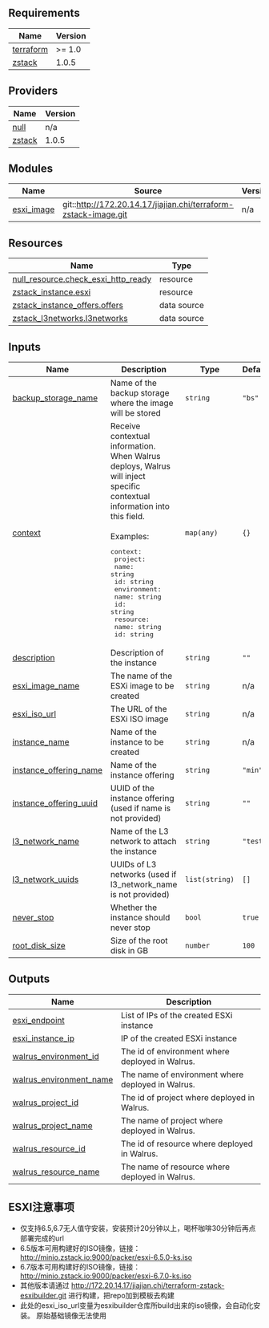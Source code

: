 <!-- BEGIN_TF_DOCS -->
## Requirements

| Name | Version |
|------|---------|
| <a name="requirement_terraform"></a> [terraform](#requirement\_terraform) | >= 1.0 |
| <a name="requirement_zstack"></a> [zstack](#requirement\_zstack) | 1.0.5 |

## Providers

| Name | Version |
|------|---------|
| <a name="provider_null"></a> [null](#provider\_null) | n/a |
| <a name="provider_zstack"></a> [zstack](#provider\_zstack) | 1.0.5 |

## Modules

| Name | Source | Version |
|------|--------|---------|
| <a name="module_esxi_image"></a> [esxi\_image](#module\_esxi\_image) | git::http://172.20.14.17/jiajian.chi/terraform-zstack-image.git | n/a |

## Resources

| Name | Type |
|------|------|
| [null_resource.check_esxi_http_ready](https://registry.terraform.io/providers/hashicorp/null/latest/docs/resources/resource) | resource |
| [zstack_instance.esxi](https://registry.terraform.io/providers/ZStack-Robot/zstack/1.0.5/docs/resources/instance) | resource |
| [zstack_instance_offers.offers](https://registry.terraform.io/providers/ZStack-Robot/zstack/1.0.5/docs/data-sources/instance_offers) | data source |
| [zstack_l3networks.l3networks](https://registry.terraform.io/providers/ZStack-Robot/zstack/1.0.5/docs/data-sources/l3networks) | data source |

## Inputs

| Name | Description | Type | Default | Required |
|------|-------------|------|---------|:--------:|
| <a name="input_backup_storage_name"></a> [backup\_storage\_name](#input\_backup\_storage\_name) | Name of the backup storage where the image will be stored | `string` | `"bs"` | no |
| <a name="input_context"></a> [context](#input\_context) | Receive contextual information. When Walrus deploys, Walrus will inject specific contextual information into this field.<br/><br/>Examples:<pre>context:<br/>  project:<br/>    name: string<br/>    id: string<br/>  environment:<br/>    name: string<br/>    id: string<br/>  resource:<br/>    name: string<br/>    id: string</pre> | `map(any)` | `{}` | no |
| <a name="input_description"></a> [description](#input\_description) | Description of the instance | `string` | `""` | no |
| <a name="input_esxi_image_name"></a> [esxi\_image\_name](#input\_esxi\_image\_name) | The name of the ESXi image to be created | `string` | n/a | yes |
| <a name="input_esxi_iso_url"></a> [esxi\_iso\_url](#input\_esxi\_iso\_url) | The URL of the ESXi ISO image | `string` | n/a | yes |
| <a name="input_instance_name"></a> [instance\_name](#input\_instance\_name) | Name of the instance to be created | `string` | n/a | yes |
| <a name="input_instance_offering_name"></a> [instance\_offering\_name](#input\_instance\_offering\_name) | Name of the instance offering | `string` | `"min"` | no |
| <a name="input_instance_offering_uuid"></a> [instance\_offering\_uuid](#input\_instance\_offering\_uuid) | UUID of the instance offering (used if name is not provided) | `string` | `""` | no |
| <a name="input_l3_network_name"></a> [l3\_network\_name](#input\_l3\_network\_name) | Name of the L3 network to attach the instance | `string` | `"test"` | no |
| <a name="input_l3_network_uuids"></a> [l3\_network\_uuids](#input\_l3\_network\_uuids) | UUIDs of L3 networks (used if l3\_network\_name is not provided) | `list(string)` | `[]` | no |
| <a name="input_never_stop"></a> [never\_stop](#input\_never\_stop) | Whether the instance should never stop | `bool` | `true` | no |
| <a name="input_root_disk_size"></a> [root\_disk\_size](#input\_root\_disk\_size) | Size of the root disk in GB | `number` | `100` | no |

## Outputs

| Name | Description |
|------|-------------|
| <a name="output_esxi_endpoint"></a> [esxi\_endpoint](#output\_esxi\_endpoint) | List of IPs of the created ESXi instance |
| <a name="output_esxi_instance_ip"></a> [esxi\_instance\_ip](#output\_esxi\_instance\_ip) | IP of the created ESXi instance |
| <a name="output_walrus_environment_id"></a> [walrus\_environment\_id](#output\_walrus\_environment\_id) | The id of environment where deployed in Walrus. |
| <a name="output_walrus_environment_name"></a> [walrus\_environment\_name](#output\_walrus\_environment\_name) | The name of environment where deployed in Walrus. |
| <a name="output_walrus_project_id"></a> [walrus\_project\_id](#output\_walrus\_project\_id) | The id of project where deployed in Walrus. |
| <a name="output_walrus_project_name"></a> [walrus\_project\_name](#output\_walrus\_project\_name) | The name of project where deployed in Walrus. |
| <a name="output_walrus_resource_id"></a> [walrus\_resource\_id](#output\_walrus\_resource\_id) | The id of resource where deployed in Walrus. |
| <a name="output_walrus_resource_name"></a> [walrus\_resource\_name](#output\_walrus\_resource\_name) | The name of resource where deployed in Walrus. |
<!-- END_TF_DOCS -->

## ESXI注意事项
- 仅支持6.5,6.7无人值守安装，安装预计20分钟以上，喝杯咖啡30分钟后再点部署完成的url
- 6.5版本可用构建好的ISO镜像，链接： http://minio.zstack.io:9000/packer/esxi-6.5.0-ks.iso
- 6.7版本可用构建好的ISO镜像，链接： http://minio.zstack.io:9000/packer/esxi-6.7.0-ks.iso
- 其他版本请通过 http://172.20.14.17/jiajian.chi/terraform-zstack-esxibuilder.git 进行构建，把repo加到模板去构建
- 此处的esxi_iso_url变量为esxibuilder仓库所build出来的iso镜像，会自动化安装。 原始基础镜像无法使用